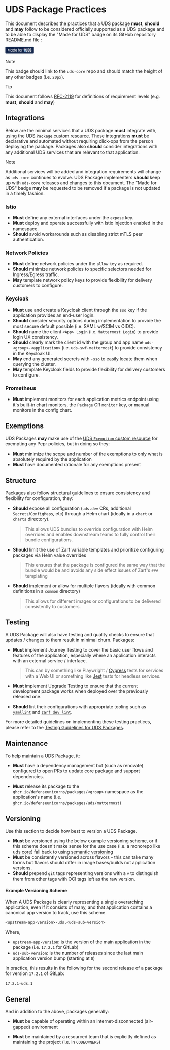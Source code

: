 # UDS Package Practices

This document describes the practices that a UDS package **must**, **should** and **may** follow to be considered officially supported as a UDS package and to be able to display the "Made for UDS" badge on its GitHub repository README.md file :

[<img alt="Made for UDS" src="./made-for-uds.svg" height="20px"/>](https://github.com/defenseunicorns/uds-core)

> [!NOTE]
> This badge should link to the `uds-core` repo and should match the height of any other badges (i.e. `20px`).

> [!TIP]
> This document follows [RFC-2119](https://datatracker.ietf.org/doc/html/rfc2119) for definitions of requirement levels (e.g. **must**, **should** and **may**)

## Integrations

Below are the minimal services that a UDS package **must** integrate with, using the [UDS `Package` custom resource](https://github.com/defenseunicorns/uds-core/blob/main/src/pepr/operator/README.md#example-uds-package-cr).  These integrations **must** be declarative and automated without requiring click-ops from the person deploying the package.  Packages also **should** consider integrations with any additional UDS services that are relevant to that application.

> [!NOTE]
> Additional services will be added and integration requirements will change as `uds-core` continues to evolve.  UDS Package implementers **should** keep up with `uds-core` releases and changes to this document.  The "Made for UDS" badge **may** be requested to be removed if a package is not updated in a timely fashion.

### Istio

- **Must** define any external interfaces under the `expose` key.
- **Must** deploy and operate successfully with Istio injection enabled in the namespace.
- **Should** avoid workarounds such as disabling strict mTLS peer authentication.

### Network Policies

- **Must** define network policies under the `allow` key as required.
- **Should** minimize network policies to specific selectors needed for Ingress/Egress traffic.
- **May** template network policy keys to provide flexibility for delivery customers to configure.

### Keycloak

- **Must** use and create a Keycloak client through the `sso` key if the application provides an end-user login.
- **Should** consider security options during implementation to provide the most secure default possible (i.e. SAML w/SCIM vs OIDC).
- **Should** name the client `<App> Login` (i.e. `Mattermost Login`) to provide login UX consistency.
- **Should** clearly mark the client id with the group and app name `uds-<group>-<application>` (i.e. `uds-swf-mattermost`) to provide consistency in the Keycloak UI.
- **May** end any generated secrets with `-sso` to easily locate them when querying the cluster.
- **May** template Keycloak fields to provide flexibility for delivery customers to configure.

### Prometheus

- **Must** implement monitors for each application metrics endpoint using it's built-in chart monitors, the `Package` CR `monitor` key, or manual monitors in the config chart.

## Exemptions

UDS Packages **may** make use of the [UDS `Exemption` custom resource](https://github.com/defenseunicorns/uds-core/blob/main/src/pepr/operator/README.md#example-uds-exemption-cr) for exempting any Pepr policies, but in doing so they:

- **Must** minimize the scope and number of the exemptions to only what is absolutely required by the application
- **Must** have documented rationale for any exemptions present

## Structure

Packages also follow structural guidelines to ensure consistency and flexibility for configuration, they:

- **Should** expose all configuration (`uds.dev` CRs, additional `Secrets`/`ConfigMaps`, etc) through a Helm chart (ideally in a `chart` or `charts` directory).
  > This allows UDS bundles to override configuration with Helm overrides and enables downstream teams to fully control their bundle configurations.

- **Should** limit the use of Zarf variable templates and prioritize configuring packages via Helm value overrides
  > This ensures that the package is configured the same way that the bundle would be and avoids any side effect issues of Zarf's `###` templating

- **Should** implement or allow for multiple flavors (ideally with common definitions in a `common` directory)
  > This allows for different images or configurations to be delivered consistently to customers.

## Testing

A UDS Package will also have testing and quality checks to ensure that updates / changes to them result in minimal churn.  Packages:

- **Must** implement Journey Testing to cover the basic user flows and features of the application, especially where an application interacts with an external service / interface.
  > This can by something like Playwright / [Cypress](https://github.com/defenseunicorns/uds-identity-config/tree/main/src/test/cypress) tests for services with a Web UI or something like [Jest](https://github.com/defenseunicorns/uds-package-gitlab-runner/tree/main/test) tests for headless services.

- **Must** implement Upgrade Testing to ensure that the current development package works when deployed over the previously released one.

- **Should** lint their configurations with appropriate tooling such as [`yamllint`](https://github.com/adrienverge/yamllint) and [`zarf dev lint`](https://docs.zarf.dev/commands/zarf_dev_lint/).

For more detailed guidelines on implementing these testing practices, please refer to the [Testing Guidelines for UDS Packages](docs/testing-guidelines.md).


## Maintenance

To help maintain a UDS Package, it:

- **Must** have a dependency management bot (such as renovate) configured to open PRs to update core package and support dependencies.

- **Must** release its package to the `ghcr.io/defenseunicorns/packages/<group>` namespace as the application's name (i.e. `ghcr.io/defenseunicorns/packages/uds/mattermost`)

## Versioning
Use this section to decide how best to version a UDS Package.

- **Must** be versioned using the below example versioning scheme, or if this scheme doesn't make sense for the use case (i.e. a monorepo like [uds core](https://github.com/defenseunicorns/uds-core)) fall back to using [semantic versioning](https://semver.org/)
- **Must** be consistently versioned across flavors - this can take many forms but flavors should differ in image bases/builds not application versions.
- **Should** prepend `git` tags representing versions with a `v` to distinguish them from other tags with OCI tags left as the raw version.

#### Example Versioning Scheme
When A UDS Package is clearly representing a single overarching application, even if it consists of many, and that application contains a canonical app version to track, use this scheme.
```
<upstream-app-version>-uds.<uds-sub-version>
```

Where,

- `upstream-app-version`: is the version of the main application in the package (i.e. `17.2.1` for GitLab)
- `uds-sub-version`: is the number of releases since the last main application version bump (starting at `0`)

In practice, this results in the following for the second release of a package for version `17.2.1` of GitLab:

```
17.2.1-uds.1
```

## General

And in addition to the above, packages generally:

- **Must** be capable of operating within an internet-disconnected (air-gapped) environment

- **Must** be maintained by a resourced team that is explicitly defined as maintaining the project (i.e. in `CODEOWNERS`)
